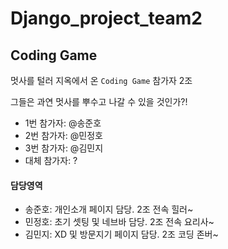 # Django_project_team2

## Coding Game

멋사를 털러 지옥에서 온 `Coding Game` 참가자 2조

그들은 과연 멋사를 뿌수고 나갈 수 있을 것인가?!

- 1번 참가자: @송준호
- 2번 참가자: @민정호
- 3번 참가자: @김민지
- 대체 참가자: ?


#### 담당영역

- 송준호: 개인소개 페이지 담당. 2조 전속 힐러~
- 민정호: 초기 셋팅 및 네브바 담당. 2조 전속 요리사~
- 김민지: XD 및 방문지기 페이지 담당. 2조 코딩 존버~